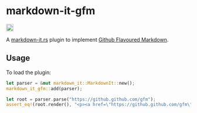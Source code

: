 # markdown-it-gfm

[<img alt="crates.io" src="https://img.shields.io/crates/v/markdown-it-gfm.svg?style=for-the-badge&color=fc8d62&logo=rust" height="20">](https://crates.io/crates/markdown-it-gfm)

A [markdown-it.rs](https://crates.io/crates/markdown-it) plugin to implement [Github Flavoured Markdown](https://github.github.com/gfm).

## Usage

To load the plugin:

```rust
let parser = &mut markdown_it::MarkdownIt::new();
markdown_it_gfm::add(parser);

let root = parser.parse("https://github.github.com/gfm");
assert_eq!(root.render(), "<p><a href=\"https://github.github.com/gfm\">https://github.github.com/gfm</a></p>\n");
```
